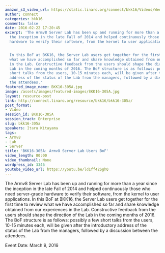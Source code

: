 ```yaml
---
amazon_s3_video_url: https://static.linaro.org/connect/bkk16/Videos/Wednesday/BKK16-305A%20Server%20Colo%20Users%20BoF.mp4
author: connect
categories: bkk16
comments: false
date: 2016-02-22 17:20:45
excerpt: 'The Armv8 Server Lab has been up and running for more than a year since
  the inception in the late Fall of 2014 and helped continuously those who need server-grade
  hardware to verify their software, from the kernel to user applications.


  In this BoF at BKK16, the Server Lab users get together for the first time to review
  what we have accomplished so far and share knowledge obtained from our experiences
  in the Lab. Constructive feedback from the users should shape the direction of the
  Lab in the coming months of 2016. The BoF structure is as follows: possibly a few
  short talks from the users, 10-15 minutes each, will be given after the introductory
  address of the status of the Lab from the managers, followed by a discussion between
  the attendees.'
featured_image_name: BKK16-305A.jpg
image: /assets/images/featured-images/BKK16-305A.jpg
layout: resource-post
link: http://connect.linaro.org/resource/bkk16/bkk16-305a/
post_format:
- Video
session_id: BKK16-305A
session_track: Enterprise
slug: bkk16-305a
speakers: Itaru Kitayama
tags:
- Armv8
- Lab
- Server
title: 'BKK16-305A: Armv8 Server Lab Users BoF'
video_length: 00:00
video_thumbnail: None
wordpress_id: 3346
youtube_video_url: https://youtu.be/ld1ff42SghQ
---
```


The Armv8 Server Lab has been up and running for more than a year since the inception in the late Fall of 2014 and helped continuously those who need server-grade hardware to verify their software, from the kernel to user applications.  In this BoF at BKK16, the Server Lab users get together for the first time to review what we have accomplished so far and share knowledge obtained from our experiences in the Lab. Constructive feedback from the users should shape the direction of the Lab in the coming months of 2016. The BoF structure is as follows: possibly a few short talks from the users, 10-15 minutes each, will be given after the introductory address of the status of the Lab from the managers, followed by a discussion between the attendees.

Event Date: March 9, 2016